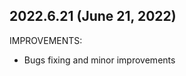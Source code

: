 <!--- NEW RELEASE TEMPLATE
## very00.fake11.version22 (January 22, 2022)

NOTES:

- Very importante notice

FEATURES:
- workspace: This is a very new feature (#3458)

IMPROVEMENTS:

- maps: This is an improvement (#4532)

BUG FIXES:

- imports: This is an important bug fixing (#3456)

--->

## 2022.6.21 (June 21, 2022)

IMPROVEMENTS:

- Bugs fixing and minor improvements
